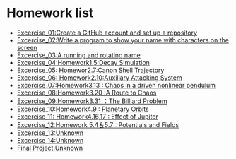 # Homework list
- [Excercise_01:Create a GitHub account and set up a repository]()
- [Excercise_02:Write a program to show your name with characters on the screen](https://github.com/KreutzerSonata/compuational_physics_N2014301060059/blob/master/homework2.py)
- [Excercise_03:A running and rotating name](https://github.com/KreutzerSonata/compuational_physics_N2014301060059/blob/master/EXERCISE_03.md)
- [Excercise_04:Homework1.5:Decay Simulation](https://github.com/KreutzerSonata/compuational_physics_N2014301060059/blob/master/EXCERCISE_04.md)
- [Excercise_05: Homewor2.7:Canon Shell Trajectory](https://github.com/KreutzerSonata/compuational_physics_N2014301060059/blob/master/EXCERCISE_05.md)
- [Excercise_06: Homework2.10:Auxiliary Attacking System](https://github.com/KreutzerSonata/compuational_physics_N2014301060059/blob/master/EXCERCISE_06.md)
- [Excercise_07:Homework3.13 : Chaos in a driven nonlinear pendulum](https://github.com/KreutzerSonata/compuational_physics_N2014301060059/blob/master/EXCERSICE_07.md)
- [Excercise_08:Homework3.20 :A Route to Chaos](https://github.com/KreutzerSonata/compuational_physics_N2014301060059/blob/master/EXCERCISE_08.md)
- [Excercise_09:Homework3.31 ：The Billiard Problem](https://github.com/KreutzerSonata/compuational_physics_N2014301060059/blob/master/homework/EXCERCISE_09.md)
- [Excercise_10:Homework4.9 : Planetary Orbits](https://github.com/KreutzerSonata/compuational_physics_N2014301060059/blob/master/homework/EXCERCISE_10.md)
- [Excercise_11: Homework4.16,17 : Effect of Jupiter](https://github.com/KreutzerSonata/compuational_physics_N2014301060059/blob/master/homework/EXCERCISE_11.md)
- [Excercise_12:Homework 5.4＆5.7 : Potentials and Fields](https://github.com/KreutzerSonata/compuational_physics_N2014301060059/blob/master/homework/EXCERCISE_12.md)
- [Excercise_13:Unknown]()
- [Excercise_14:Unknown]()
- [Final Project:Unknown]()
